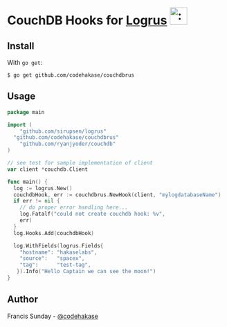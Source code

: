 # CouchDB Hooks for [Logrus](https://github.com/sirupsen/logrus) <img src="http://i.imgur.com/hTeVwmJ.png" width="40" height="40" alt=":walrus:" class="emoji" title=":walrus:"/>

## Install
With `go get`:

```shell
$ go get github.com/codehakase/couchdbrus
```

## Usage

```go
package main

import (
	"github.com/sirupsen/logrus"
  "github.com/codehakase/couchdbrus"
	"github.com/ryanjyoder/couchdb"  
)

// see test for sample implementation of client
var client *couchdb.Client

func main() {
  log := logrus.New()
  couchdbHook, err := couchdbrus.NewHook(client, "mylogdatabaseName")
  if err != nil {
    // do proper error handling here...
    log.Fatalf("could not create couchdb hook: %v", 
    err)
  }
  log.Hooks.Add(couchdbHook)

  log.WithFields(logrus.Fields{
    "hostname": "hakaselabs",
    "source":   "spacex",
    "tag":      "test-tag",
   }).Info("Hello Captain we can see the moon!")
}
```


## Author
Francis Sunday - [@codehakase](https://twitter.com/codehakase)
